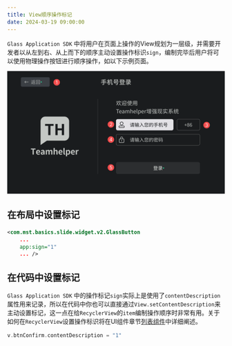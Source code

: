```yaml
---
title: View顺序操作标记
date: 2024-03-19 09:00:00
---
```


`Glass Application SDK` 中将用户在页面上操作的View规划为一层级，并需要开发者以从左到右、从上而下的顺序主动设置操作标识`sign`，编制完毕后用户将可以使用物理操作按钮进行顺序操作，如以下示例页面。

<p align="center"><img src="./interaction_logic_sign.assets/image-20240412101706482.png" alt="image-20240412101706482" width="800" /></p>

## 在布局中设置标记

```xml
<com.mst.basics.slide.widget.v2.GlassButton
    ...
    app:sign="1"
    ... />
```

## 在代码中设置标记

`Glass Application SDK` 中的操作标记`sign`实际上是使用了`contentDescription`属性用来记录，所以在代码中你也可以直接通过`View.setContentDescription`来主动设置标记，这一点在给`RecyclerView`的`item`编制操作顺序时非常有用。关于如何在`RecyclerView`设置操作标识将在UI组件章节[列表组件](ui_components_list)中详细阐述。

```kotlin
v.btnConfirm.contentDescription = "1"
```

